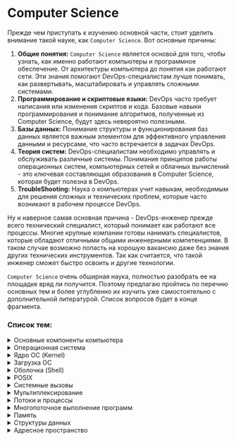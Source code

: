 # Computer Science

Прежде чем приступать к изучению основной части, стоит уделить внимание такой науке, как `Computer Science`. 
Вот основные причины:
1. **Общие понятия:** `Computer Science` является основой для того, чтобы узнать, как именно работают компьютеры и программное обеспечение. От архитектуры компьютера до понятия как работают сети. Эти знания помогают DevOps-специалистам лучше понимать, как развертывать, масштабировать и управлять сложными системами.
2. **Программирование и скриптовые языки:** DevOps часто требует написания или изменения скриптов и кода. Базовые навыки программирования и понимание алгоритмов, полученные из Computer Science, будут здесь невероятно полезными.
3. **Базы данных:** Понимание структуры и функционирования баз данных является важным элементом для эффективного управления данными и ресурсами, что часто встречается в задачах DevOps.
4. **Теория систем:** DevOps-специалистам необходимо управлять и обслуживать различные системы. Понимание принципов работы операционных систем, компьютерных сетей и облачных вычислений - это ключевая составляющая образования в Computer Science, которая будет полезна в DevOps.
5. **TroubleShooting:** Наука о компьютерах учит навыкам, необходимым для решения сложных и технических проблем, которые часто возникают в рабочем процессе DevOps.

Ну и наверное самая основная причина - DevOps-инженер прежде всего технический специалист, который понимает как работают все процессы. Многие крупные компании готовы нанимать специалистов, 
которые обладают отличными общими инженерными компетенциями. В таком случае возможно попасть на хорошую вакансию даже без знания других технических инструментов. Так как считается, что такой инженер сможет быстро освоить и другие технологии.

`Computer Science` очень обширная наука, полностью разобрать ее на площадке вряд ли получится. Поэтому предлагаю пройтись по перечню основных тем и 
более углубленно их изучить уже самостоятельно с дополнительной литературой. Список вопросов будет в конце фрагмента.

### Список тем:

<details>
<summary>Основные компоненты компьютера</summary><br>

- **Центральный процессор (CPU)**: Основной вычислительный компонент, выполняющий инструкции программы и управляющий работой остальных компонентов.

- **Оперативная память (RAM)**: Временное хранилище данных и программ, с которыми процессор взаимодействует в режиме реального времени.

- **Жесткий диск (HDD) или твердотельный накопитель (SSD)**: Устройство для долгосрочного хранения данных, операционной системы и программ.

- **Материнская плата**: Основная плата, на которой установлены и связаны между собой все остальные компоненты, включая ЦП, ОЗУ и различные порты.

- **Графический процессор (GPU)**: Отвечает за обработку графики, 3D-визуализацию, а также вычисления в областях, требующих большой вычислительной мощности.

- **Звуковая карта**: Обеспечивает воспроизведение и запись звука, а также поддерживает аудиоинтерфейсы.

- **Сетевая карта**: Позволяет компьютеру подключаться к сетям, включая интернет, через проводное или беспроводное соединение.

- **Устройства ввода-вывода**: Разнообразные разъемы для подключения устройств ввода (клавиатура, мышь) и вывода (монитор, принтер и т.д.).

- **Периферийные устройства (PCI)**: Внешние устройства, такие как принтеры, сканеры, внешние жесткие диски и др.
</details>

<details>
<summary>Операционная система</summary><br>

Операционная система — это системное программное обеспечение, которое предоставляет интерфейс для взаимодействия пользовательских приложений с оборудованием компьютера. 
Она управляет и координирует деятельность оборудования и софта, выступая между ними в качестве посредника.
Операционная система отвечает за разнообразный спектр функций, включая:

1. **Управление процессами**: ОС организует различные процессы и программы на компьютере, обеспечивая их аккуратное выполнение.
2. **Управление памятью**: ОС контролирует распределение и использование оперативной и долговременной памяти компьютера.
3. **Планирование задач**: ОС определяет, как и когда процессы должны быть выполнены.
4. **Взаимодействие с оборудованием**: ОС обеспечивает доступ к аппаратным ресурсам компьютера, таким как дисковое пространство, принтеры или другие периферийные устройства.
5. **Предоставление интерфейса для пользователя**: ОС предлагает графический пользовательский интерфейс (GUI), с которым пользователь может взаимодействовать, чтобы выполнить различные задачи.
6. **Управление файлами и файловыми системами**: ОС управляет файлами и файловыми системами, обеспечивая доступ, хранение, поиск и манипуляцию данными.
7. **Управление безопасностью**: ОС предлагает функции защиты и безопасности, ограничивая доступ к ресурсам, отслеживая активность и защищая от вирусов или другого вредоносного ПО.

Основные ОС: `Microsoft Windows`, `Mac OS`, `Linux` и `Android`.
</details>

<details>
<summary>Ядро ОС (Kernel)</summary><br>

**Ядро** — это центральная часть операционной системы. Оно обеспечивает низкоуровневое взаимодействие 
программного обеспечения с аппаратными ресурсами компьютера, а также управляет системными ресурсами, 
например, контролирует выполнение процессов, управляет памятью, взаимодействует с устройствами 
ввода-вывода и обеспечивает сетевые функции.

Ядро предназначено для:

1. **Управление процессами и потоками**: Ядро принимает решения о том, когда и как долго процессы и потоки должны выполняться. Оно также обрабатывает создание, завершение и синхронизацию процессов и потоков.
2. **Управление памятью**: Ядро управляет распределением и освобождением памяти, а также обеспечивает защиту памяти и механизмы виртуальной памяти.
3. **Обработка ввода / вывода и управление устройствами**: Ядро обеспечивает взаимодействие с устройствами ввода/вывода, такими как жесткий диск, клавиатура, мышь и принтер, управляет драйверами устройств и распределяет ресурсы между устройствами.
4. **Управление системными вызовами**: Ядро предоставляет программам интерфейс для доступа к аппаратным и системным ресурсам через системные вызовы.
5. **Обеспечение безопасности**: Ядро предоставляет функции безопасности, такие как контроль доступа, изоляция процессов и управление пользователями и группами пользователей.
Ядро играет ключевую роль в работе операционной системы, обеспечивая стабильное и безопасное функционирование системы в целом.
</details>

<details>
<summary>Загрузка ОС</summary><br>

**Загрузка операционной системы**, или процесс загрузки (booting), это процесс, при котором компьютер
собирает информацию из различных системных компонентов и загружает операционную систему в память
для выполнения. Вот типичная последовательность шагов, происходящих при старте компьютера:

1. **Пусковой тест при включении (POST)**: Когда компьютер впервые включается, он выполняет `POST` (Power-On Self Test). В этом тесте BIOS (базовая система ввода-вывода) проверяет аппаратное обеспечение компьютера, чтобы убедиться, что все работает корректно.
2. **Стадия загрузки в BIOS/UEFI**: После `POST`, BIOS или его современный эквивалент `UEFI` запускается и ищет загрузочное устройство (обычно это жесткий диск, но это также может быть CD/DVD-диск, USB-устройство или сетевое устройство).
3. **Загрузчик Bootloader**: `BIOS` или `UEFI` затем запускают загрузочный загрузчик с загрузочного устройства. Загрузочный загрузчик, такой как GRUB для Linux или Boot Manager для Windows, загружает основное ядро операционной системы.
4. **Загрузка ядра ОС**: Ядро ОС, при загрузке, выполняет инициализацию системных ресурсов, загружает драйверы устройств, инициализирует процессы и запускает менеджер системы или супервайзер (например, systemd на Linux, или Service Control Manager на Windows).
5. **Запуск сеанса пользователя**: После того, как все системные службы были загружены, следующий шаг — это запуск пользовательского интерфейса, такого как графический интерфейс (GUI) или командная строка (CLI). В случае GUI, этот процесс обычно заключается в запуске программы входа в систему, которая ждет, пока пользователь введет имя пользователя и пароль.
6. **Запуск пользовательских программ**: После успешного входа в систему, запускаются пользовательские программы и службы, включая всё, что указано в настройках автозагрузки.

После всех этих шагов компьютер готов к работе, и пользователь может начинать использовать систему.
</details>

<details>
<summary>Оболочка (Shell)</summary><br>

**Оболочка (shell)** в операционных системах — это программный интерфейс, который предоставляет пользователям доступ к основным сервисам операционной системы.

Оболочка может быть графической (GUI), такой как Windows Shell в операционной системе Windows или рабочий стол GNOME в Linux. Однако, термин обычно используется в контексте командной строки или текстового интерфейса (CLI), такого как Bash (Bourne Again Shell) в Unix или Linux, или командный интерпретатор (cmd) в Windows.

Оболочка позволяет пользователю осуществлять различные операции, вроде управления файлами и директориями, запуска программ, управления процессами, и даже кодирования скриптов для автоматизации задач. Все это выполнимо при помощи специальных команд, вводимых в текстовый интерфейс.

Оболочка служит важным инструментом коммуникации между пользователем и операционной системой.
</details>

<details>
<summary>POSIX</summary><br>

**POSIX (Portable Operating System Interface)** — это набор стандартов, разработанных Институтом инженеров электротехники 
и электроники (IEEE), чтобы обеспечить совместимость между операционными системами.

`POSIX` определяет интерфейс операционной системы, который должен использоваться для обеспечения портабельности 
программного обеспечения. Это включает в себя аспекты, такие как работа с файлами и каталогами, управление процессами
и потоками, а также обработка сигналов.

Поскольку большинство UNIX-подобных операционных систем (`Linux`, `MacOS`, `FreeBSD`, `OpenBSD`, `NetBSD`, `Solaris`), следуют стандартам POSIX, программное
обеспечение, написанное в соответствии с этими стандартами, может быть запущено на любой из этих систем без 
значительной модификации кода.

Важно отметить, что `POSIX` — это не операционная система, а набор стандартов, которые помогают разработчикам 
программного обеспечения создавать кросс-платформенные программы.
</details>

<details>
<summary>Системные вызовы</summary><br>

**Системные вызовы (system calls)** — это интерфейс (функции) между пространством пользователя и пространством ядра в 
операционных системах. Эти функции, предоставляются ядром операционной системы. Они позволяют программам
в пространстве пользователя взаимодействовать с системными ресурсами или осуществлять операции, которые 
обычно доступны только операционной системе.

Основные системные вызовы включают следующие:

- **Управление процессами**: Создание, завершение, ожидание и планирование процессов. В библиотеке `POSIX` эти функции обычно называются `fork(), exit(), wait(), exec()`, и т.д.

- **Управление памятью**: Выделение, освобождение памяти, а также защита областей памяти. Примеры таких системных вызовов — `brk(), mmap(), mprotect(), munmap()`.

- **Управление файлами**: Открытие, чтение, запись, закрытие файлов, а также операции с каталогами. Примеры таких системных вызовов — `open(), read(), write(), close(), mkdir(), rmdir(), stat(), fstat(),lstat()` и другие.

- **Управление устройствами**: Контроль над вводом-выводом и другими устройствами. Примеры системных вызовов включают `ioctl(), read(), write()`.

- **Коммуникация между процессами (IPC)**: Семафоры, сообщения, разделяемая память и др. Примеры тут могут быть `semop(), msgsnd(), msgrcv(), shmget()` и т.д.

- **Сетевые функции**: Сетевые операции, включая сокеты. Примеры системных вызовов включают `socket(), bind(), connect(), listen(), accept(), send(), receive()`.

Системные вызовы служат мостом между программами пользователя и возможностями ядра операционной системы, позволяя при этом поддерживать необходимый контроль и безопасность.
</details>

<details>
<summary>Мультиплексирование</summary><br>

**Мультиплексирование** - распределение ресурсов в ОС двумя различными способами: во времени и в пространстве.
Когда ресурс разделяется во времени, различные программы или пользователи используют его по
очереди: сначала ресурс получают в пользование одни, потом другие и т.д. Другим видом разделения ресурсов является пространственное разделение. Вместо
поочередной работы каждый клиент получает какую-то часть разделяемого ресурса.
</details>

<details>
<summary>Потоки и процессы</summary><br>

**Процесс** — это экземпляр программы, которая выполняется на компьютере. Каждый процесс имеет свою собственную область памяти и свое состояние. Он также содержит информацию о своем выполнении, включая значение счетчика команд и значения регистров. Процессы могут взаимодействовать друг с другом через системные вызовы для межпроцессного взаимодействия (IPC).

**Поток**, с другой стороны, иногда называемый "легким" процессом, — это отдельная последовательность выполнения в рамках процесса. Потоки в одном процессе разделяют ту же область памяти и ресурсы, что и сам процесс, что позволяет потокам эффективно обмениваться данными друг с другом. Индивидуальный поток имеет собственный счетчик команд, стек и состояние регистров.

Вот несколько ключевых отличий между процессами и потоками:

- **Независимость**: Процессы являются боле независимыми друг от друга по сравнению с потоками. Если один процесс падает или зависает, это обычно не влияет на другие процессы. С другой стороны, если один поток в процессе падает, это обычно приводит к падению всего процесса.

- **Расходы на переключение**: Переключение между потоками в пределах одного процесса обычно менее ресурсоемко, чем переключение между процессами, поскольку потоки разделяют общее адресное пространство.

- **Общение и синхронизация**: Поскольку потоки в одном процессе разделяют общую память, взаимодействие и синхронизация между ними обычно проще, чем между процессами. Тем не менее, это также может привести к сложностям, таким как состояния гонки, если не обеспечивается должная синхронизация.

- **Ресурсы**: Каждый процесс имеет свой собственный набор ресурсов, в то время как все потоки в пределах одного процесса разделяют ресурсы.

Оба этих понятия играют ключевую роль в многозадачности, позволяя операционной системе максимально эффективно использовать процессорное время и ресурсы.
</details>

<details>
<summary>Многопоточное выполнение программ</summary><br>

**Многопоточное выполнение программ** — это метод, при котором одна программа выполняется как несколько 
параллельных процессов или "потоков".

Потоки обрабатываются независимо друг от друга, каждый имеет собственные регистры процессора, 
собственное состояние и собственный область стека в памяти. Однако все потоки одного процесса 
разделяют общее адресное пространство, что позволяет им обмениваться данными и взаимодействовать
друг с другом намного быстрее, чем отдельные процессы.

Многопоточность используется во многих сценариях, включая следующие:

- **Обработка ввода/вывода и вычисления**: в программе можно использовать один поток для чтения данных или ожидания пользовательского ввода, в то время как другой поток может выполнять вычисления или обрабатывать данные.

- **Параллельное выполнение**: если у вас есть многоядерный процессор или несколько процессоров, многопоточное выполнение позволяет программе использовать все ядра одновременно, повышая производительность.

- **Обработка нескольких запросов**: в серверных приложениях, например, веб-серверах, каждый входящий запрос может быть обработан в отдельном потоке, обеспечивая эффективное распределение нагрузки.

Однако многопоточность также приносит свои проблемы, такие как сложности синхронизации потоков. Кроме того, из-за разделяемого состояния потоков возможно появление состояния гонки (race condition), когда два или более потока пытаются изменить общую переменную одновременно.
</details>

<details>
<summary>Память</summary><br>

**Память** в компьютере имеет иерархию, которая определяется скоростью, емкостью и стоимостью компонентов. 
Основные виды памяти включают:

- **Регистры процессора**: Это наиболее быстрый тип памяти в компьютере. Регистры процессора хранят данные, непосредственно участвующие в текущих вычислениях.

- **Кэш-память**: Кэш-память — это небольшой объем высокоскоростной памяти, расположенной непосредственно на процессоре или рядом с ним. Уровни кэш-памяти (L1, L2, L3) отличаются по размеру и скорости доступа.

- **Оперативная память (RAM)**: RAM — это основное рабочее пространство компьютера, где он хранит данные и программы, над которыми в данный момент осуществляются операции. Она значительно больше по объему, чем кэш или регистры, но и немного медленнее по скорости.

- **Память виртуальная**: Когда оперативной памяти (RAM) не хватает для работы всех процессов, операционная система может использовать часть жесткого диска в качестве памяти. Это называется виртуальной памятью. Она значительно медленнее по сравнению с оперативной памятью.

- **Постоянная память (ROM, SSD, HDD)**: Это память компьютера, которая сохраняет информацию даже после выключения питания. Она используется для хранения операционной системы, приложений и личных файлов пользователя. ROM (Read-Only Memory) используется для хранения фиксированной информации, которую требуется загрузить при включении компьютера. SSD (Solid State Drives) и HDD (Hard Disk Drives) используются для хранения большого количества данных на более длительный срок.

Компьютер управляет этими различными видами памяти, чтобы максимально эффективно использовать ресурсы и 
обеспечивать быстрое и плавное выполнение задач. Идеально, чтобы часто используемые данные и 
инструкции были всегда доступны в наиболее быстрой памяти, т.е. в регистрах или кэше.
</details>

<details>
<summary>Структуры данных</summary><br>

Существует множество различных структур данных, каждая из которых имеет свои особенности и предназначение 
для определенных задач. Список основных структур данных:

1. **Массив (Array)**: Упорядоченная коллекция элементов одного типа, доступ к которым осуществляется по индексу.
2. **Список (List)**: Коллекция элементов, в которой каждый элемент содержит ссылку на следующий элемент. Существуют разные типы списков, такие как односвязные списки, двусвязные списки и т.д.
3. **Стек (Stack)**: Линейная структура данных, работающая по принципу "последним пришел, первым вышел" (`LIFO`). Используется для управления вызовами функций и временными данными.
4. **Очередь (Queue)**: Линейная структура данных, работающая по принципу "первым пришел, первым вышел" (`FIFO`). Используется, например, для обработки задач в порядке их поступления.
5. **Двусвязная очередь (Deque)**: Линейная структура данных, которая позволяет добавлять и удалять элементы как в начале, так и в конце.
6. **Связанный список (Linked List)**: Коллекция элементов, где каждый элемент (узел) содержит данные и ссылку на следующий (и, возможно, предыдущий) элемент.
7. **Дерево (Tree)**: Иерархическая структура данных, где элементы (узлы) связаны друг с другом в виде родительских и дочерних отношений.
8. **Бинарное дерево (Binary Tree)**: Дерево, в котором каждый узел имеет не более двух дочерних узлов.
9. **Куча (Heap)**: Древовидная структура данных, где каждый узел имеет значение, обычно упорядоченное относительно своих дочерних узлов.
10. **Граф (Graph)**: Структура данных, состоящая из вершин и рёбер, которые связывают эти вершины. Используется для моделирования связей между объектами.
11. **Хеш-таблица (Hash Table)**: Структура данных, которая использует хеш-функции для быстрого поиска значений по ключам.
12. **Строка (String)**: Коллекция символов, часто рассматриваемая как базовая структура данных.
</details>

<details>
<summary>Адресное пространство</summary><br>

**Адресное пространство** — это набор уникальных адресов, используемых для идентификации ячеек памяти в компьютере. 
В контексте операционных систем, адресное пространство обычно относится к диапазону адресов, которые процесс 
может использовать.

Важно отметить три основных типа адресных пространств:

1. **Физическое адресное пространство**: Это относится к реальным адресам физической памяти компьютера. Это прямое расположение данных в оперативной памяти компьютера.
2. **Виртуальное адресное пространство**: Операционные системы, поддерживающие виртуальную память, предоставляют каждому процессу иллюзию, что у него есть свое собственное непрерывное адресное пространство, изолированное от других процессов.
3. **Логическое (или относительное) адресное пространство**: Логические адреса представляют собой ссылки относительно начала некоторого контекста, например, области памяти процесса.

В современных операционных системах, таких как Windows, Linux и MacOS, для каждого запущенного процесса создается отдельное виртуальное адресное пространство. Это обеспечивает изоляцию и защиту памяти каждого процесса, предотвращая его случайное или намеренное воздействие на память других процессов. Такая система также значительно упрощает процесс программирования, поскольку программисты могут работать с виртуальной памятью, не заботясь о сложностях управления физической памятью.
</details>
